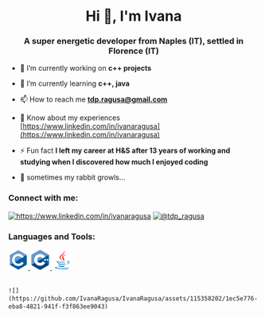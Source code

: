 <h1 align="center">Hi 👋, I'm Ivana</h1>
<h3 align="center">A super energetic developer from Naples (IT), settled in Florence (IT)</h3>

- 🔭 I’m currently working on **c++ projects**

- 🌱 I’m currently learning **c++, java**

- 📫 How to reach me **tdp.ragusa@gmail.com**

- 📄 Know about my experiences [https://www.linkedin.com/in/ivanaragusa](https://www.linkedin.com/in/ivanaragusa)

- ⚡ Fun fact **I left my career at H&S after 13 years of working and studying when I discovered how much I enjoyed coding**
-  🐰 sometimes my rabbit growls...

<h3 align="left">Connect with me:</h3>
<p align="left">
<a href="https://linkedin.com/in/https://www.linkedin.com/in/ivanaragusa" target="blank"><img align="center" src="https://raw.githubusercontent.com/rahuldkjain/github-profile-readme-generator/master/src/images/icons/Social/linked-in-alt.svg" alt="https://www.linkedin.com/in/ivanaragusa" height="30" width="40" /></a>
<a href="https://www.hackerearth.com/@tdp_ragusa" target="blank"><img align="center" src="https://raw.githubusercontent.com/rahuldkjain/github-profile-readme-generator/master/src/images/icons/Social/hackerearth.svg" alt="@tdp_ragusa" height="30" width="40" /></a>
</p>

<h3 align="left">Languages and Tools:</h3>
<p align="left"> <a href="https://www.cprogramming.com/" target="_blank" rel="noreferrer"> <img src="https://raw.githubusercontent.com/devicons/devicon/master/icons/c/c-original.svg" alt="c" width="40" height="40"/> </a> <a href="https://www.w3schools.com/cpp/" target="_blank" rel="noreferrer"> <img src="https://raw.githubusercontent.com/devicons/devicon/master/icons/cplusplus/cplusplus-original.svg" alt="cplusplus" width="40" height="40"/> </a> <a href="https://www.java.com" target="_blank" rel="noreferrer"> <img src="https://raw.githubusercontent.com/devicons/devicon/master/icons/java/java-original.svg" alt="java" width="40" height="40"/> </a> </p>

                                                                                ![](https://github.com/IvanaRagusa/IvanaRagusa/assets/115358202/1ec5e776-eba8-4821-941f-f3f863ee9043)
